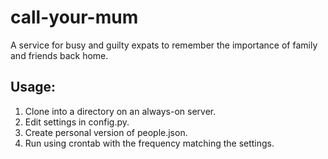 # call-your-mum

A service for busy and guilty expats to remember the importance of family and friends back home.

## Usage:

1. Clone into a directory on an always-on server.
2. Edit settings in config.py.
3. Create personal version of people.json.
4. Run using crontab with the frequency matching the settings. 

